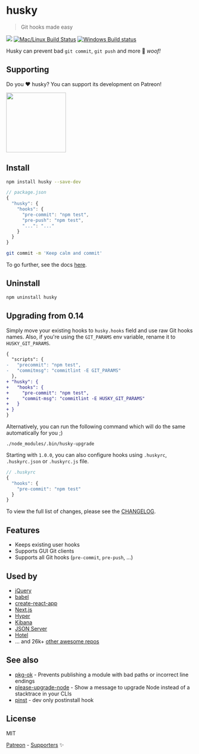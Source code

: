 # husky

> Git hooks made easy

[![](https://img.shields.io/npm/dm/husky.svg?style=flat)](https://www.npmjs.org/package/husky) [![Mac/Linux Build Status](https://img.shields.io/travis/typicode/husky.svg?label=Mac%20OSX%20%26%20Linux)](https://travis-ci.org/typicode/husky) [![Windows Build status](https://img.shields.io/appveyor/ci/typicode/husky/master.svg?label=Windows)](https://ci.appveyor.com/project/typicode/husky)

Husky can prevent bad `git commit`, `git push` and more 🐶 _woof!_

## Supporting

Do you ❤️ husky? You can support its development on Patreon!

<p>
  <a href="https://www.patreon.com/typicode">
    <img src="https://c5.patreon.com/external/logo/become_a_patron_button@2x.png" width="160">
  </a>
</p>

## Install

```sh
npm install husky --save-dev
```

```js
// package.json
{
  "husky": {
    "hooks": {
      "pre-commit": "npm test",
      "pre-push": "npm test",
      "...": "..."
    }
  }
}
```

```sh
git commit -m 'Keep calm and commit'
```

To go further, see the docs [here](https://github.com/typicode/husky/blob/master/DOCS.md).

## Uninstall

```sh
npm uninstall husky
```

## Upgrading from 0.14

Simply move your existing hooks to `husky.hooks` field and use raw Git hooks names. Also, if you're using the `GIT_PARAMS` env variable, rename it to `HUSKY_GIT_PARAMS`.

```diff
{
  "scripts": {
-   "precommit": "npm test",
-   "commitmsg": "commitlint -E GIT_PARAMS"
  },
+ "husky": {
+   "hooks": {
+     "pre-commit": "npm test",
+     "commit-msg": "commitlint -E HUSKY_GIT_PARAMS"
+   }
+ }
}
```

Alternatively, you can run the following command which will do the same automatically for you ;)

```
./node_modules/.bin/husky-upgrade
```

Starting with `1.0.0`, you can also configure hooks using `.huskyrc`, `.huskyrc.json` or `.huskyrc.js` file.

```js
// .huskyrc
{
  "hooks": {
    "pre-commit": "npm test"
  }
}
```

To view the full list of changes, please see the [CHANGELOG](https://github.com/typicode/husky/blob/master/CHANGELOG.md).

## Features

* Keeps existing user hooks
* Supports GUI Git clients
* Supports all Git hooks (`pre-commit`, `pre-push`, ...)

## Used by

* [jQuery](https://github.com/jquery/jquery)
* [babel](https://github.com/babel/babel)
* [create-react-app](https://github.com/facebookincubator/create-react-app)
* [Next.js](https://github.com/zeit/next.js)
* [Hyper](https://github.com/zeit/hyper)
* [Kibana](https://github.com/elastic/kibana)
* [JSON Server](https://github.com/typicode/json-server)
* [Hotel](https://github.com/typicode/hotel)
* ... and 26k+ [other awesome repos](https://libraries.io/npm/husky/dependent-repositories)

## See also

* [pkg-ok](https://github.com/typicode/pkg-ok) - Prevents publishing a module with bad paths or incorrect line endings
* [please-upgrade-node](https://github.com/typicode/please-upgrade-node) - Show a message to upgrade Node instead of a stacktrace in your CLIs
* [pinst](https://github.com/typicode/pinst) - dev only postinstall hook

## License

MIT

[Patreon](https://www.patreon.com/typicode) - [Supporters](https://thanks.typicode.com) ✨
